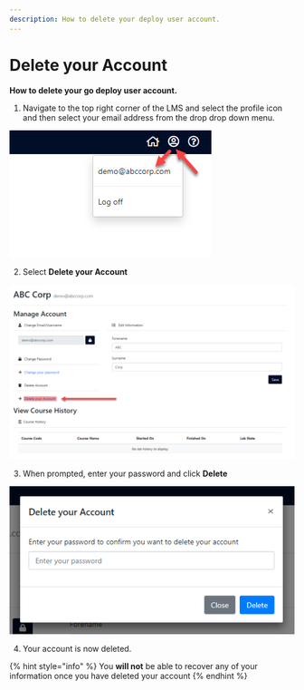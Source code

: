 ```yaml
---
description: How to delete your deploy user account.
---
```


# Delete your Account

**How to delete your go deploy user account.**

1. Navigate to the top right corner of the LMS and select the profile icon and then select your email address from the drop drop down menu.

![](../.gitbook/assets/image%20%2893%29.png)

2. Select **Delete your Account** 

![](../.gitbook/assets/image%20%2894%29.png)

3. When prompted, enter your password and click **Delete** 

![](../.gitbook/assets/image%20%2892%29.png)

4. Your account is now deleted.

{% hint style="info" %}
 You **will not** be able to recover any of your information once you have deleted your account 
{% endhint %}





